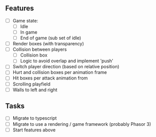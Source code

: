 ## Features

- [ ] Game state:
  - [ ] Idle
  - [ ] In game
  - [ ] End of game (sub set of idle)
- [ ] Render boxes (with transparency)
- [ ] Collision between players
  - [ ] Collision box
  - [ ] Logic to avoid overlap and implement 'push'
- [ ] Switch player direction (based on relative position)
- [ ] Hurt and collision boxes per animation frame
- [ ] Hit boxes per attack animation from
- [ ] Scrolling playfield
- [ ] Walls to left and right

## Tasks

- [ ] Migrate to typescript
- [ ] Migrate to use a rendering / game framework (probably Phasor 3)
- [ ] Start features above
